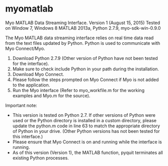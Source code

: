 # myomatlab

Myo MATLAB Data Streaming Interface. Version 1 (August 15, 2015)
Tested on Window 7, Windows 8
MATLAB 2013a, Python 2.7.9, myo-sdk-win-0.9.0 

The Myo MATLAB data streaming interface relies on real time data read from the text files updated by Python. Python is used to communicate with Myo Connect/Myo. 

1.	Download Python 2.7.9 (Other version of Python have not been tested for the interface).
2.	Make sure to check include Python in your path during the installation.
3.	Download Myo Connect.
4.	Please follow the steps prompted on Myo Connect if Myo is not added to the application.
5.	Run the Myo interface (Refer to myo_workfile.m for the working examples and Myo.m for the source).

Important note:
- This version is tested on Python 2.7. If other versions of Python were used or the Python directory is installed in a custom directory, please update the python.m code in line 63 to match the appropriate directory of Python in your drive. (Other Python versions has not been tested for this interface.)
- Please ensure that Myo Connect is on and running while the interface is running.
- As of this version (Version 1), the MATLAB function, pyquit terminates all existing Python processes. 
